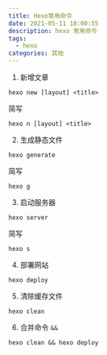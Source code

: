 ```yaml
---
title: Hexo常用命令
date: 2021-05-11 18:00:55
description: hexo 常用命令
tags: 
  - hexo
categories: 其他
---
```



1. 新增文章

```新增文章
hexo new [layout] <title>
```

简写

```简写
hexo n [layout] <title>
```

2. 生成静态文件

```生成静态文件
hexo generate
```

简写

```简写
hexo g
```

3. 启动服务器

```启动服务器
hexo server
```

简写

```简写
hexo s
```

4. 部署网站

```部署网站
hexo deploy
```

5. 清除缓存文件

```清除缓存文件
hexo clean
```

6. 合并命令 `&&`

```合并命令
hexo clean && hexo deploy
```
